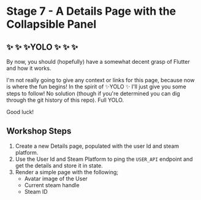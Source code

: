 # Stage 7 - A Details Page with the Collapsible Panel

## ✨ ✨ ✨YOLO ✨ ✨ ✨

By now, you should (hopefully) have a somewhat decent grasp of Flutter and how it works.

I'm not really going to give any context or links for this page, because now is where the fun begins! In the spirit of ✨YOLO ✨ I'll just give you some steps to follow! No solution (though if you're determined you can dig through the git history of this repo). Full YOLO.

Good luck!

## Workshop Steps

1. Create a new Details page, populated with the user Id and steam platform.
2. Use the User Id and Steam Platform to ping the `USER_API` endpoint and get the details and store it in state.
3. Render a simple page with the following;
   - Avatar image of the User
   - Current steam handle
   - Steam ID
